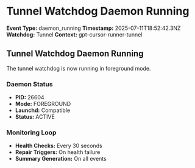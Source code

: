 # Tunnel Watchdog Daemon Running

**Event Type:** daemon_running
**Timestamp:** 2025-07-11T18:52:42.3NZ
**Watchdog:** Tunnel
**Context:** gpt-cursor-runner-tunnel


## Tunnel Watchdog Daemon Running

The tunnel watchdog is now running in foreground mode.

### Daemon Status
- **PID:** 26604
- **Mode:** FOREGROUND
- **Launchd:** Compatible
- **Status:** ACTIVE

### Monitoring Loop
- **Health Checks:** Every 30 seconds
- **Repair Triggers:** On health failure
- **Summary Generation:** On all events



